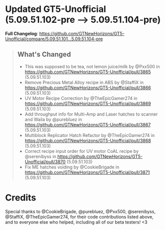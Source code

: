 # Updated GT5-Unofficial (5.09.51.102-pre -->  5.09.51.104-pre)
**Full Changelog**: https://github.com/GTNewHorizons/GT5-Unofficial/compare/5.09.51.101...5.09.51.104-pre
>## What's Changed
> * This was supposed to be tea, not lemon juice/milk by @Pxx500 in https://github.com/GTNewHorizons/GT5-Unofficial/pull/3865 (5.09.51.103)
> * Remove Precious Metal Alloy recipe in ABS by @StaffiX in https://github.com/GTNewHorizons/GT5-Unofficial/pull/3866 (5.09.51.103)
> * UV Motor Recipe Correction by @TheEpicGamer274 in https://github.com/GTNewHorizons/GT5-Unofficial/pull/3869 (5.09.51.103)
> * Add throughput info for Multi-Amp and Laser hatches to scanner and Waila by @purebluez in https://github.com/GTNewHorizons/GT5-Unofficial/pull/3867 (5.09.51.103)
> * Multiblock Replicator Hatch Refactor by @TheEpicGamer274 in https://github.com/GTNewHorizons/GT5-Unofficial/pull/3868 (5.09.51.103)
> * Correct recipe input order for UV motor CoAL recipe by @serenibyss in https://github.com/GTNewHorizons/GT5-Unofficial/pull/3870 (5.09.51.103)
> * Fix ME hatches voiding by @CookieBrigade in https://github.com/GTNewHorizons/GT5-Unofficial/pull/3871 (5.09.51.103)
>

# Credits
Special thanks to @CookieBrigade, @purebluez, @Pxx500, @serenibyss, @StaffiX, @TheEpicGamer274, for their code contributions listed above, and to everyone else who helped, including all of our beta testers! <3